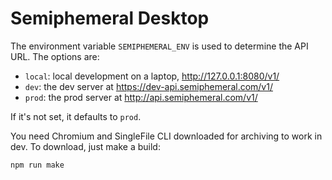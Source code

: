 # Semiphemeral Desktop

The environment variable `SEMIPHEMERAL_ENV` is used to determine the API URL. The options are:

- `local`: local development on a laptop, http://127.0.0.1:8080/v1/
- `dev`: the dev server at https://dev-api.semiphemeral.com/v1/
- `prod`: the prod server at http://api.semiphemeral.com/v1/

If it's not set, it defaults to `prod`.

You need Chromium and SingleFile CLI downloaded for archiving to work in dev. To download, just make a build:

```
npm run make
```